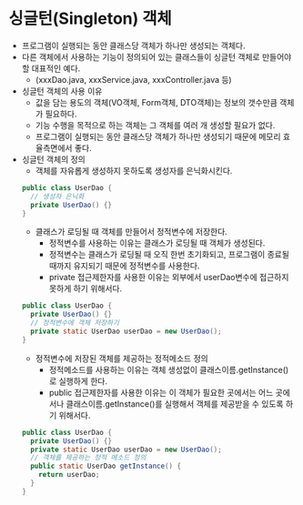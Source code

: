 # 싱글턴(Singleton) 객체
- 프로그램이 실행되는 동안 클래스당 객체가 하나만 생성되는 객체다.
- 다른 객체에서 사용하는 기능이 정의되어 있는 클래스들이 싱글턴 객체로 만들어야할 대표적인 예다.
  + (xxxDao.java, xxxService.java, xxxController.java 등)
- 싱글턴 객체의 사용 이유
  + 값을 담는 용도의 객체(VO객체, Form객체, DTO객체)는 정보의 갯수만큼 객체가 필요하다.
  + 기능 수행을 목적으로 하는 객체는 그 객체를 여러 개 생성할 필요가 없다.
  + 프로그램이 실행되는 동안 클래스당 객체가 하나만 생성되기 때문에 메모리 효율측면에서 좋다.
- 싱글턴 객체의 정의
  + 객체를 자유롭게 생성하지 못하도록 생성자를 은닉화시킨다.
  ```java
  public class UserDao {
    // 생성자 은닉화
    private UserDao() {}
  }
  ```
  + 클래스가 로딩될 때 객체를 만들어서 정적변수에 저장한다.
    * 정적변수를 사용하는 이유는 클래스가 로딩될 때 객체가 생성된다.
    * 정적변수는 클래스가 로딩될 때 오직 한번 초기화되고, 프로그램이 종료될 때까지 유지되기 때문에 정적변수를 사용한다.
    * private 접근제한자를 사용한 이유는 외부에서 userDao변수에 접근하지 못하게 하기 위해서다. 
  ```java
  public class UserDao {
    private UserDao() {}
    // 정적변수에 객체 저장하기
    private static UserDao userDao = new UserDao();
  }
  ```
  + 정적변수에 저장된 객체를 제공하는 정적메소드 정의
    * 정적메소드를 사용하는 이유는 객체 생성없이 클래스이름.getInstance()로 실행하게 한다.
    * public 접근제한자를 사용한 이유는 이 객체가 필요한 곳에서는 어느 곳에서나 클래스이름.getInstance()를 실행해서 객체를 제공받을 수 있도록 하기 위해서다.
  ```java
  public class UserDao {
    private UserDao() {}
    private static UserDao userDao = new UserDao();
    // 객체를 제공하는 정적 메소드 정의
    public static UserDao getInstance() {
      return userDao;
    }
  }
  ```

